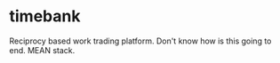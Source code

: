 # timebank

Reciprocy based work trading platform. Don't know how is this going to end.
MEAN stack.
